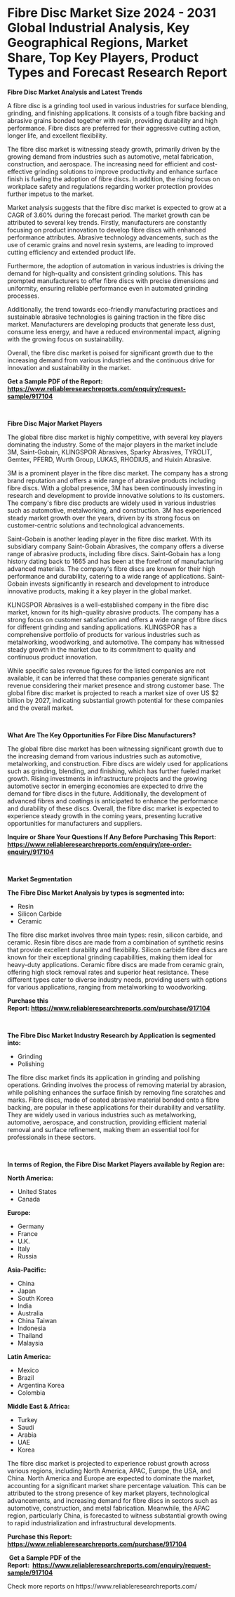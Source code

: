 <p><h1>Fibre Disc Market Size 2024 - 2031 Global Industrial Analysis, Key Geographical Regions, Market Share, Top Key Players, Product Types and Forecast Research Report</h1></p><p><strong>Fibre Disc Market Analysis and Latest Trends</strong></p>
<p><p>A fibre disc is a grinding tool used in various industries for surface blending, grinding, and finishing applications. It consists of a tough fibre backing and abrasive grains bonded together with resin, providing durability and high performance. Fibre discs are preferred for their aggressive cutting action, longer life, and excellent flexibility.</p><p>The fibre disc market is witnessing steady growth, primarily driven by the growing demand from industries such as automotive, metal fabrication, construction, and aerospace. The increasing need for efficient and cost-effective grinding solutions to improve productivity and enhance surface finish is fueling the adoption of fibre discs. In addition, the rising focus on workplace safety and regulations regarding worker protection provides further impetus to the market.</p><p>Market analysis suggests that the fibre disc market is expected to grow at a CAGR of 3.60% during the forecast period. The market growth can be attributed to several key trends. Firstly, manufacturers are constantly focusing on product innovation to develop fibre discs with enhanced performance attributes. Abrasive technology advancements, such as the use of ceramic grains and novel resin systems, are leading to improved cutting efficiency and extended product life.</p><p>Furthermore, the adoption of automation in various industries is driving the demand for high-quality and consistent grinding solutions. This has prompted manufacturers to offer fibre discs with precise dimensions and uniformity, ensuring reliable performance even in automated grinding processes.</p><p>Additionally, the trend towards eco-friendly manufacturing practices and sustainable abrasive technologies is gaining traction in the fibre disc market. Manufacturers are developing products that generate less dust, consume less energy, and have a reduced environmental impact, aligning with the growing focus on sustainability.</p><p>Overall, the fibre disc market is poised for significant growth due to the increasing demand from various industries and the continuous drive for innovation and sustainability in the market.</p></p>
<p><strong>Get a Sample PDF of the Report:&nbsp; <a href="https://www.reliableresearchreports.com/enquiry/request-sample/917104">https://www.reliableresearchreports.com/enquiry/request-sample/917104</a></strong></p>
<p>&nbsp;</p>
<p><strong>Fibre Disc Major Market Players</strong></p>
<p><p>The global fibre disc market is highly competitive, with several key players dominating the industry. Some of the major players in the market include 3M, Saint-Gobain, KLINGSPOR Abrasives, Sparky Abrasives, TYROLIT, Gemtex, PFERD, Wurth Group, LUKAS, RHODIUS, and Huixin Abrasive.</p><p>3M is a prominent player in the fibre disc market. The company has a strong brand reputation and offers a wide range of abrasive products including fibre discs. With a global presence, 3M has been continuously investing in research and development to provide innovative solutions to its customers. The company's fibre disc products are widely used in various industries such as automotive, metalworking, and construction. 3M has experienced steady market growth over the years, driven by its strong focus on customer-centric solutions and technological advancements.</p><p>Saint-Gobain is another leading player in the fibre disc market. With its subsidiary company Saint-Gobain Abrasives, the company offers a diverse range of abrasive products, including fibre discs. Saint-Gobain has a long history dating back to 1665 and has been at the forefront of manufacturing advanced materials. The company's fibre discs are known for their high performance and durability, catering to a wide range of applications. Saint-Gobain invests significantly in research and development to introduce innovative products, making it a key player in the global market.</p><p>KLINGSPOR Abrasives is a well-established company in the fibre disc market, known for its high-quality abrasive products. The company has a strong focus on customer satisfaction and offers a wide range of fibre discs for different grinding and sanding applications. KLINGSPOR has a comprehensive portfolio of products for various industries such as metalworking, woodworking, and automotive. The company has witnessed steady growth in the market due to its commitment to quality and continuous product innovation.</p><p>While specific sales revenue figures for the listed companies are not available, it can be inferred that these companies generate significant revenue considering their market presence and strong customer base. The global fibre disc market is projected to reach a market size of over US $2 billion by 2027, indicating substantial growth potential for these companies and the overall market.</p></p>
<p>&nbsp;</p>
<p><strong>What Are The Key Opportunities For Fibre Disc Manufacturers?</strong></p>
<p><p>The global fibre disc market has been witnessing significant growth due to the increasing demand from various industries such as automotive, metalworking, and construction. Fibre discs are widely used for applications such as grinding, blending, and finishing, which has further fueled market growth. Rising investments in infrastructure projects and the growing automotive sector in emerging economies are expected to drive the demand for fibre discs in the future. Additionally, the development of advanced fibres and coatings is anticipated to enhance the performance and durability of these discs. Overall, the fibre disc market is expected to experience steady growth in the coming years, presenting lucrative opportunities for manufacturers and suppliers.</p></p>
<p><strong>Inquire or Share Your Questions If Any Before Purchasing This Report: <a href="https://www.reliableresearchreports.com/enquiry/pre-order-enquiry/917104">https://www.reliableresearchreports.com/enquiry/pre-order-enquiry/917104</a></strong></p>
<p>&nbsp;</p>
<p><strong>Market Segmentation</strong></p>
<p><strong>The Fibre Disc Market Analysis by types is segmented into:</strong></p>
<p><ul><li>Resin</li><li>Silicon Carbide</li><li>Ceramic</li></ul></p>
<p><p>The fibre disc market involves three main types: resin, silicon carbide, and ceramic. Resin fibre discs are made from a combination of synthetic resins that provide excellent durability and flexibility. Silicon carbide fibre discs are known for their exceptional grinding capabilities, making them ideal for heavy-duty applications. Ceramic fibre discs are made from ceramic grain, offering high stock removal rates and superior heat resistance. These different types cater to diverse industry needs, providing users with options for various applications, ranging from metalworking to woodworking.</p></p>
<p><strong>Purchase this Report:&nbsp;<a href="https://www.reliableresearchreports.com/purchase/917104">https://www.reliableresearchreports.com/purchase/917104</a></strong></p>
<p>&nbsp;</p>
<p><strong>The Fibre Disc Market Industry Research by Application is segmented into:</strong></p>
<p><ul><li>Grinding</li><li>Polishing</li></ul></p>
<p><p>The fibre disc market finds its application in grinding and polishing operations. Grinding involves the process of removing material by abrasion, while polishing enhances the surface finish by removing fine scratches and marks. Fibre discs, made of coated abrasive material bonded onto a fibre backing, are popular in these applications for their durability and versatility. They are widely used in various industries such as metalworking, automotive, aerospace, and construction, providing efficient material removal and surface refinement, making them an essential tool for professionals in these sectors.</p></p>
<p>&nbsp;</p>
<p><strong>In terms of Region, the Fibre Disc Market Players available by Region are:</strong></p>
<p>
    <p> <strong> North America: </strong>
        <ul>
            <li>United States</li>
            <li>Canada</li>
        </ul>
        </p> 
    <p> <strong> Europe: </strong>
        <ul>
            <li>Germany</li>
            <li>France</li>
            <li>U.K.</li>
            <li>Italy</li>
            <li>Russia</li>
        </ul>
        </p> 
    <p> <strong> Asia-Pacific: </strong>
        <ul>
            <li>China</li>
            <li>Japan</li>
            <li>South Korea</li>
            <li>India</li>
            <li>Australia</li>
            <li>China Taiwan</li>
            <li>Indonesia</li>
            <li>Thailand</li>
            <li>Malaysia</li>
        </ul>
        </p> 
    <p> <strong> Latin America: </strong>
        <ul>
            <li>Mexico</li>
            <li>Brazil</li>
            <li>Argentina Korea</li>
            <li>Colombia</li>
        </ul>
        </p> 
    <p> <strong> Middle East & Africa: </strong>
        <ul>
            <li>Turkey</li>
            <li>Saudi</li>
            <li>Arabia</li>
            <li>UAE</li>
            <li>Korea</li>
        </ul>
    </p>
    </p>
<p><p>The fibre disc market is projected to experience robust growth across various regions, including North America, APAC, Europe, the USA, and China. North America and Europe are expected to dominate the market, accounting for a significant market share percentage valuation. This can be attributed to the strong presence of key market players, technological advancements, and increasing demand for fibre discs in sectors such as automotive, construction, and metal fabrication. Meanwhile, the APAC region, particularly China, is forecasted to witness substantial growth owing to rapid industrialization and infrastructural developments.</p></p>
<p><strong>Purchase this Report: <a href="https://www.reliableresearchreports.com/purchase/917104">https://www.reliableresearchreports.com/purchase/917104</a></strong></p>
<p>&nbsp;<strong>Get a Sample PDF of the Report:&nbsp;&nbsp;<a href="https://www.reliableresearchreports.com/enquiry/request-sample/917104">https://www.reliableresearchreports.com/enquiry/request-sample/917104</a></strong></p>
<p><strong></strong></p>
<p>Check more reports on https://www.reliableresearchreports.com/</p>